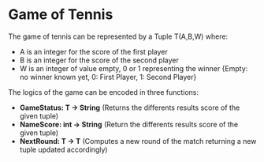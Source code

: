 # Game of Tennis
The game of tennis can be represented by a Tuple T(A,B,W) where:
  - A is an integer for the score of the first player
  - B is an integer for the score of the second player
  - W is an integer of value empty, 0 or 1 representing the winner 
  {Empty: no winner known yet, 0: First Player, 1: Second Player}

The logics of the game can be encoded in three functions:
  - **GameStatus: T -> String** (Returns the differents results score of the given tuple)
  - **NameScore: int -> String** (Return the differents results score of the given tuple)
  - **NextRound: T -> T** (Computes a new round of the match returning a new tuple updated accordingly)